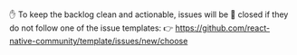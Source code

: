 ✋ To keep the backlog clean and actionable, issues will be
🚫 closed if they do not follow one of the issue templates:
👉 https://github.com/react-native-community/template/issues/new/choose

